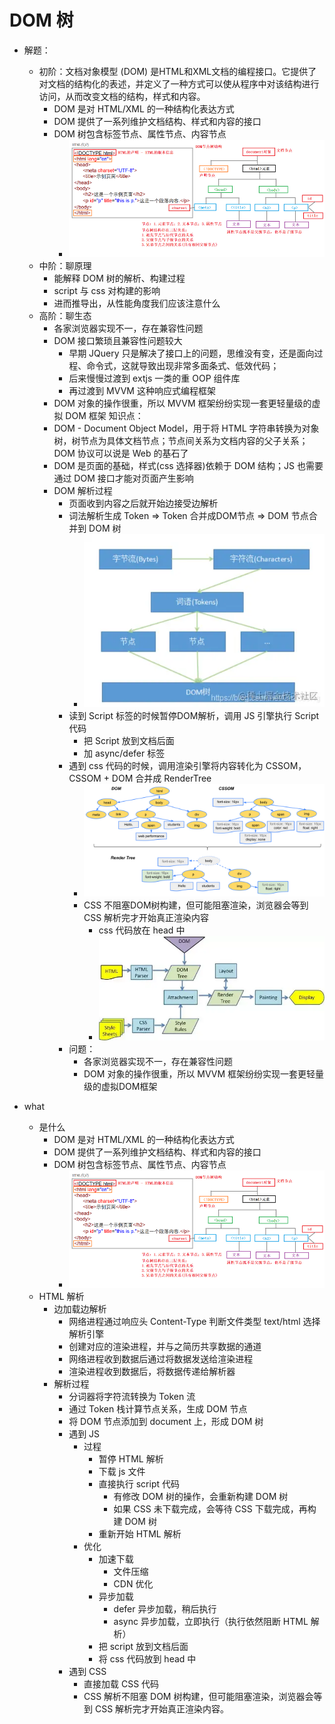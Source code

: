 # DOM 树

- 解题：
    - 初阶：文档对象模型 (DOM) 是HTML和XML文档的编程接口。它提供了对文档的结构化的表述，并定义了一种方式可以使从程序中对该结构进行访问，从而改变文档的结构，样式和内容。
        - DOM 是对 HTML/XML 的一种结构化表达方式
        - DOM 提供了一系列维护文档结构、样式和内容的接口
        - DOM 树包含标签节点、属性节点、内容节点
            - ![img](./assets/2023-04-09-15-27-56.png)
    - 中阶：聊原理
        - 能解释 DOM 树的解析、构建过程
        - script 与 css 对构建的影响
        - 进而推导出，从性能角度我们应该注意什么
    - 高阶：聊生态
        - 各家浏览器实现不一，存在兼容性问题
        - DOM 接口繁琐且兼容性问题较大
            - 早期 JQuery 只是解决了接口上的问题，思维没有变，还是面向过程、命令式，这就导致出现非常多面条式、低效代码；
            - 后来慢慢过渡到 extjs 一类的重 OOP 组件库
            - 再过渡到 MVVM 这种响应式编程框架
        - DOM 对象的操作很重，所以 MVVM 框架纷纷实现一套更轻量级的虚拟 DOM 框架
    知识点：
        - DOM - Document Object Model，用于将 HTML 字符串转换为对象树，树节点为具体文档节点；节点间关系为文档内容的父子关系；DOM 协议可以说是 Web 的基石了
        - DOM 是页面的基础，样式(css 选择器)依赖于 DOM 结构；JS 也需要通过 DOM 接口才能对页面产生影响
        - DOM 解析过程
            - 页面收到内容之后就开始边接受边解析
            - 词法解析生成 Token => Token 合并成DOM节点 => DOM 节点合并到 DOM 树
                - ![img](./assets/2023-04-09-15-28-17.png)
            - 读到 Script 标签的时候暂停DOM解析，调用 JS 引擎执行 Script 代码
                - 把 Script 放到文档后面
                - 加 async/defer 标签
            - 遇到 css 代码的时候，调用渲染引擎将内容转化为 CSSOM，CSSOM + DOM 合并成 RenderTree
                - ![img](./assets/2023-04-09-15-28-37.png)
                - CSS  不阻塞DOM树构建，但可能阻塞渲染，浏览器会等到 CSS 解析完才开始真正渲染内容
                    - css 代码放在 head 中
                    - ![img](./assets/2023-04-09-15-28-52.png)
            - 问题：
                - 各家浏览器实现不一，存在兼容性问题
                - DOM 对象的操作很重，所以 MVVM 框架纷纷实现一套更轻量级的虚拟DOM框架

- what
    - 是什么
        - DOM 是对 HTML/XML 的一种结构化表达方式
        - DOM 提供了一系列维护文档结构、样式和内容的接口
        - DOM 树包含标签节点、属性节点、内容节点
            - ![img](./assets/2023-04-09-15-27-56.png)
    - HTML 解析
        - 边加载边解析
            - 网络进程通过响应头 Content-Type 判断文件类型 text/html 选择解析引擎
            - 创建对应的渲染进程，并与之简历共享数据的通道
            - 网络进程收到数据后通过将数据发送给渲染进程
            - 渲染进程收到数据后，将数据传递给解析器
        - 解析过程
            - 分词器将字符流转换为 Token 流
            - 通过 Token 栈计算节点关系，生成 DOM 节点
            - 将 DOM 节点添加到 document 上，形成 DOM 树
            - 遇到 JS
                - 过程
                    - 暂停 HTML 解析
                    - 下载 js 文件
                    - 直接执行 script 代码
                        - 有修改 DOM 树的操作，会重新构建 DOM 树
                        - 如果 CSS 未下载完成，会等待 CSS 下载完成，再构建 DOM 树
                    - 重新开始 HTML 解析
                - 优化
                    - 加速下载
                        - 文件压缩
                        - CDN 优化
                    - 异步加载
                        - defer 异步加载，稍后执行
                        - async 异步加载，立即执行（执行依然阻断 HTML 解析）
                    - 把 script 放到文档后面
                    - 将 css 代码放到 head 中
            - 遇到 CSS
                - 直接加载 CSS 代码
                - CSS 解析不阻塞 DOM 树构建，但可能阻塞渲染，浏览器会等到 CSS 解析完才开始真正渲染内容。
